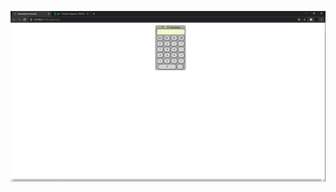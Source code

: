 ![alt text](https://raw.githubusercontent.com/Fernando2706/EjerciciosInterfacesWeb/main/Ejercicio%201/Captura.PNG)
